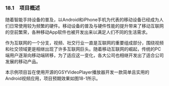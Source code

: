 ### 18.1　项目概述

随着智能手持设备的普及，以Android和iPhone手机为代表的移动设备已经成为人们日常使用较为频繁的硬件。移动设备的普及与硬件性能的提升带来了移动互联网的空前繁荣，各种移动App软件也被开发出来以满足人们不同的生活需求。

作为互联网的一个分支，视频、社交行业一直是互联网的重要组成部分，围绕视频和社交领域更是相继出现了许多互联网巨头。随着移动互联网的崛起，传统的PC端用户逐渐向移动端转移，为了适应这一变化，各大公司也相继开发出了适合公司发展的移动产品。

本示例项目旨在使用开源的GSYVideoPlayer播放器开发一款简单且实用的Android视频应用，项目预期效果如图18-1所示。

